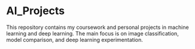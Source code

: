 # AI_Projects
This repository contains my coursework and personal projects in machine learning and deep learning. The main focus is on image classification, model comparison, and deep learning experimentation.
